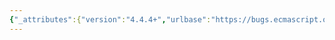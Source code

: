 ```yaml
---
{"_attributes":{"version":"4.4.4+","urlbase":"https://bugs.ecmascript.org/","maintainer":"dherman@mozilla.com"},"bug":{"bug_id":224,"creation_ts":"2011-11-28 16:35:00 -0800","short_desc":"Allow RangeError to be used for errors related to non-numeric types","delta_ts":"2014-07-20 17:25:26 -0700","product":"Draft for 6th Edition","component":"technical issue","version":"Rev 16: July 15, 2013 Draft","rep_platform":"All","op_sys":"All","bug_status":"VERIFIED","resolution":"FIXED","priority":"Normal","bug_severity":"enhancement","everconfirmed":true,"reporter":{"uid":"ecmascriptbugs","name":"Norbert"},"assigned_to":{"uid":"allen","name":"Allen Wirfs-Brock"},"cc":["d","waldron.rick"],"long_desc":[{"commentid":510,"comment_count":0,"who":{"uid":"ecmascriptbugs","name":"Norbert"},"bug_when":"2011-11-28 16:35:17 -0800","thetext":"The description of RangeError currently says: \"Indicates a numeric value has exceeded the allowable range.\" Discussions at and after the TC39 meeting in November 2011 came to the conclusion that we should allow the use of RangeError to also indicate invalid values in non-numeric types. Use cases discussed were language tags, as defined in RFC 5646, or selectors such as \"sort\" and \"search\", both used in the ECMAScript Globalization API."},{"commentid":4778,"comment_count":1,"who":{"uid":"d","name":"Domenic Denicola"},"bug_when":"2013-08-06 11:23:29 -0700","thetext":"*** Bug 1730 has been marked as a duplicate of this bug. ***"},{"commentid":4793,"comment_count":2,"who":{"uid":"waldron.rick","name":"Rick Waldron"},"bug_when":"2013-08-07 07:30:15 -0700","thetext":"Updating product and component"},{"commentid":4908,"comment_count":3,"who":{"uid":"allen","name":"Allen Wirfs-Brock"},"bug_when":"2013-08-15 15:27:16 -0700","thetext":"fixed in rev17 editor's draft"},{"commentid":5168,"comment_count":4,"who":{"uid":"allen","name":"Allen Wirfs-Brock"},"bug_when":"2013-08-23 08:23:24 -0700","thetext":"fixed in rev17, August 23, 2013 draft"},{"commentid":9413,"comment_count":5,"who":{"uid":"ecmascriptbugs","name":"Norbert"},"bug_when":"2014-07-20 17:25:26 -0700","thetext":"Verified in rev 26 draft."}]}}
---
```

